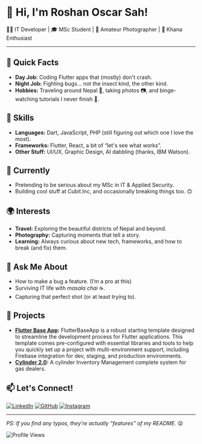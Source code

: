 # 👋 Hi, I'm Roshan Oscar Sah!

👨‍💻 IT Developer | 🎓 MSc Student | 📸 Amateur Photographer | 🍜 Khana Enthusiast

---

## 🚀 Quick Facts

- **Day Job:** Coding Flutter apps that (mostly) don't crash.
- **Night Job:** Fighting bugs... not the insect kind, the other kind.
- **Hobbies:** Traveling around Nepal 🌄, taking photos 📷, and binge-watching tutorials I never finish 🎥.

## 🔧 Skills

- **Languages:** Dart, JavaScript, PHP (still figuring out which one I love the most).
- **Frameworks:** Flutter, React, a bit of “let's see what works”.
- **Other Stuff:** UI/UX, Graphic Design, AI dabbling (thanks, IBM Watson).

## 🌱 Currently

- Pretending to be serious about my MSc in IT & Applied Security.  
- Building cool stuff at Cubit.Inc, and occasionally breaking things too. 🙃

## 🌍 Interests

- **Travel:** Exploring the beautiful districts of Nepal and beyond.
- **Photography:** Capturing moments that tell a story.
- **Learning:** Always curious about new tech, frameworks, and how to break (and fix) them.

## 💬 Ask Me About

- How to make a bug a feature. (I’m a pro at this)
- Surviving IT life with *masala chai* ☕.
- Capturing that perfect shot (or at least trying to).

## 📂 Projects

- **[Flutter Base App](https://github.com/RoshanOscarSah/flutterbaseapp.git):** FlutterBaseApp is a robust starting template designed to streamline the development process for Flutter applications. This template comes pre-configured with essential libraries and tools to help you quickly set up a project with multi-environment support, including Firebase integration for dev, staging, and production environments.
- **[Cylinder 2.0](https://github.com/RoshanOscarSah/Cylinder-2.0.git):** A cylinder Inventory Management complete system for gas dealers.

## 📫 Let's Connect!

[![LinkedIn](https://img.shields.io/badge/LinkedIn-Connect-blue)](https://linkedin.com/in/destiny2jannat)
[![GitHub](https://img.shields.io/badge/GitHub-Follow-black)](https://github.com/RoshanOscarSah)
[![Instagram](https://img.shields.io/badge/Instagram-Follow-pink)](https://instagram.com/nepaligallery)

---

*PS: If you find any typos, they’re actually “features” of my README.* 😜

![Profile Views](https://hits.seeyoufarm.com/api/count/incr/badge.svg?url=https://github.com/RoshanOscarSah&title=Profile%20Views)
